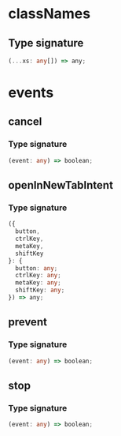 # classNames

## Type signature

```typescript
(...xs: any[]) => any;
```

# events

## cancel

### Type signature

```typescript
(event: any) => boolean;
```

## openInNewTabIntent

### Type signature

```typescript
({
  button,
  ctrlKey,
  metaKey,
  shiftKey
}: {
  button: any;
  ctrlKey: any;
  metaKey: any;
  shiftKey: any;
}) => any;
```

## prevent

### Type signature

```typescript
(event: any) => boolean;
```

## stop

### Type signature

```typescript
(event: any) => boolean;
```
